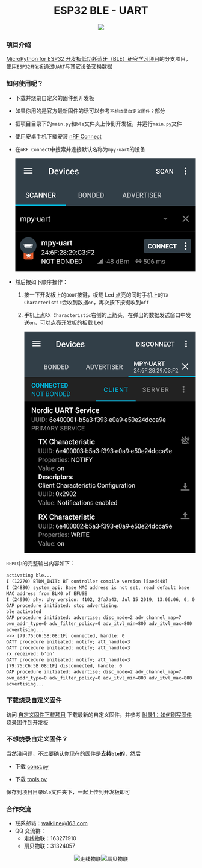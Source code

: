 <h1 align="center">ESP32 BLE - UART</h1>

<p align="center"><img src="https://img.shields.io/badge/Licence-MIT-green.svg?style=for-the-badge" /></p>

### 项目介绍

[MicroPython for ESP32 开发板低功耗蓝牙（BLE）研究学习项目](https://gitee.com/walkline/esp32-ble)的分支项目，使用`ESP32开发板`通过`UART`与其它设备交换数据

### 如何使用呢？

* 下载并烧录自定义的固件到开发板
* 如果你用的是官方最新固件的话可以参考`不想烧录自定义固件？`部分
* 把项目目录下的`main.py`和`ble`文件夹上传到开发板，并运行`main.py`文件
* 使用安卓手机下载安装 [nRF Connect](https://github.com/NordicSemiconductor/Android-nRF-Connect/releases)
* 在`nRF Connect`中搜索并连接默认名称为`mpy-uart`的设备

	![](images/scanner.png)

* 然后按如下顺序操作：
	1. 按一下开发板上的`BOOT`按键，板载 Led 点亮的同时手机上的`TX Characteristic`会收到数据`on`，再次按下按键收到`off`
	2. 手机上点`RX Characteristic`右侧的上箭头，在弹出的数据发送窗口中发送`on`，可以点亮开发板的板载 Led

		![](images/devices.png)

`REPL`中的完整输出内容如下：
```docs
activating ble...
I (12270) BTDM_INIT: BT controller compile version [5aed448]
I (24880) system_api: Base MAC address is not set, read default base MAC address from BLK0 of EFUSE
I (24990) phy: phy_version: 4102, 2fa7a43, Jul 15 2019, 13:06:06, 0, 0
GAP procedure initiated: stop advertising.
ble activated
GAP procedure initiated: advertise; disc_mode=2 adv_channel_map=7 own_addr_type=0 adv_filter_policy=0 adv_itvl_min=800 adv_itvl_max=800
advertising...
>>> [79:75:C6:5B:08:1F] connected, handle: 0
GATT procedure initiated: notify; att_handle=3
GATT procedure initiated: notify; att_handle=3
rx received: b'on'
GATT procedure initiated: notify; att_handle=3
[79:75:C6:5B:08:1F] disconnected, handle: 0
GAP procedure initiated: advertise; disc_mode=2 adv_channel_map=7 own_addr_type=0 adv_filter_policy=0 adv_itvl_min=800 adv_itvl_max=800
advertising...
```

### 下载烧录自定义固件

访问 [自定义固件下载项目](https://gitee.com/walkline/esp32_firmware) 下载最新的自定义固件，并参考 [附录1：如何刷写固件](https://gitee.com/walkline/esp32_firmware#%E9%99%84%E5%BD%951%E5%A6%82%E4%BD%95%E5%88%B7%E5%86%99%E5%9B%BA%E4%BB%B6) 烧录固件到开发板

### 不想烧录自定义固件？

当然没问题，不过要确认你现在的固件是**支持`ble`的**，然后

* 下载 [const.py](https://gitee.com/walkline/micropython-beacon-library/raw/master/ble/const.py)

* 下载 [tools.py](https://gitee.com/walkline/micropython-beacon-library/raw/master/ble/tools.py)

保存到项目目录`ble`文件夹下，一起上传到开发板即可

### 合作交流

* 联系邮箱：<walkline@163.com>
* QQ 交流群：
    * 走线物联：163271910
    * 扇贝物联：31324057

<p align="center"><img src="https://gitee.com/walkline/WeatherStation/raw/docs/images/qrcode_walkline.png" width="300px" alt="走线物联"><img src="https://gitee.com/walkline/WeatherStation/raw/docs/images/qrcode_bigiot.png" width="300px" alt="扇贝物联"></p>
